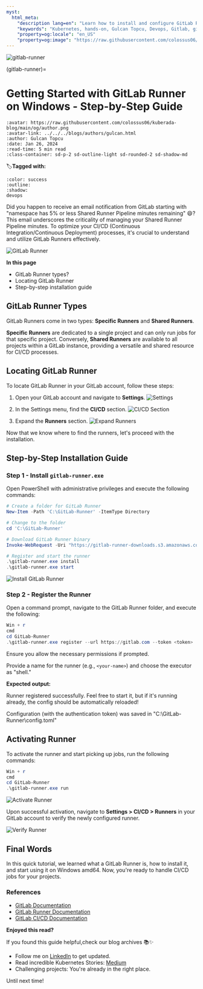 ```yaml
---
myst:
  html_meta:
    "description lang=en": "Learn how to install and configure GitLab Runner on Windows for seamless CI/CD workflows. Follow our comprehensive guide with practical examples"
    "keywords": "Kubernetes, hands-on, Gulcan Topcu, Devops, Gitlab, gitlab runner, cicd"
    "property=og:locale": "en_US"
    "property=og:image": "https://raw.githubusercontent.com/colossus06/kuberada-blog/main/og/gitlab-runner.png"
---
```


<img src="https://raw.githubusercontent.com/colossus06/kuberada-blog/main/og/gitlab-runner.png" alt="gitlab-runner" class="bg-primary">

(gitlab-runner)=
# Getting Started with GitLab Runner on Windows - Step-by-Step Guide

```{article-info}
:avatar: https://raw.githubusercontent.com/colossus06/kuberada-blog/main/og/author.png
:avatar-link: ../../../blogs/authors/gulcan.html
:author: Gulcan Topcu
:date: Jan 26, 2024
:read-time: 5 min read
:class-container: sd-p-2 sd-outline-light sd-rounded-2 sd-shadow-md
```

🏷️**Tagged with:**

```{button-link} ../../../blogs/tag/devops.html
:color: success
:outline:
:shadow:
devops
```

Did you happen to receive an email notification from GitLab starting with "namespace has 5% or less Shared Runner Pipeline minutes remaining" 😄? This email underscores the criticality of managing your Shared Runner Pipeline minutes. To optimize your CI/CD (Continuous Integration/Continuous Deployment) processes, it's crucial to understand and utilize GitLab Runners effectively.

![GitLab Runner](assets/20240128134811.png)

**In this page**

- GitLab Runner types?
- Locating GitLab Runner
- Step-by-step installation guide

## GitLab Runner Types

GitLab Runners come in two types: **Specific Runners** and **Shared Runners**.

**Specific Runners** are dedicated to a single project and can only run jobs for that specific project. Conversely, **Shared Runners** are available to all projects within a GitLab instance, providing a versatile and shared resource for CI/CD processes.

## Locating GitLab Runner

To locate GitLab Runner in your GitLab account, follow these steps:

1. Open your GitLab account and navigate to **Settings**.
   ![Settings](assets/20240122170945.png)

2. In the Settings menu, find the **CI/CD** section.
   ![CI/CD Section](assets/20240122171005.png)

3. Expand the **Runners** section.
   ![Expand Runners](assets/20240122171030.png)

Now that we know where to find the runners, let's proceed with the installation.

## Step-by-Step Installation Guide

### Step 1 - Install `gitlab-runner.exe`

Open PowerShell with administrative privileges and execute the following commands:

```powershell
# Create a folder for GitLab Runner
New-Item -Path 'C:\GitLab-Runner' -ItemType Directory

# Change to the folder
cd 'C:\GitLab-Runner'

# Download GitLab Runner binary
Invoke-WebRequest -Uri "https://gitlab-runner-downloads.s3.amazonaws.com/latest/binaries/gitlab-runner-windows-amd64.exe" -OutFile "gitlab-runner.exe"

# Register and start the runner
.\gitlab-runner.exe install
.\gitlab-runner.exe start
```

![Install GitLab Runner](assets/20240122165452.png)

### Step 2 - Register the Runner

Open a command prompt, navigate to the GitLab Runner folder, and execute the following:

```powershell
Win + r
cmd
cd GitLab-Runner
.\gitlab-runner.exe register --url https://gitlab.com --token <token>
```

Ensure you allow the necessary permissions if prompted.

Provide a name for the runner (e.g., `<your-name>`) and choose the executor as "shell."

**Expected output:**

Runner registered successfully. Feel free to start it, but if it's running already, the config should be automatically reloaded!

Configuration (with the authentication token) was saved in "C:\\GitLab-Runner\\config.toml"


## Activating Runner

To activate the runner and start picking up jobs, run the following commands:

```powershell
Win + r
cmd
cd GitLab-Runner
.\gitlab-runner.exe run
```

![Activate Runner](assets/20240122170900.png)

Upon successful activation, navigate to **Settings > CI/CD > Runners** in your GitLab account to verify the newly configured runner.

![Verify Runner](assets/20240122171148.png)


## Final Words

In this quick tutorial, we learned what a GitLab Runner is, how to install it, and start using it on Windows amd64. Now, you're ready to handle CI/CD jobs for your projects.

### References

- [GitLab Documentation](https://docs.gitlab.com/)
- [GitLab Runner Documentation](https://docs.gitlab.com/runner/)
- [GitLab CI/CD Documentation](https://docs.gitlab.com/ee/ci/)


**Enjoyed this read?**

If you found this guide helpful,check our blog archives 📚✨

- Follow me on [LinkedIn](https://www.linkedin.com/in/gulcantopcu/) to get updated.
- Read incredible Kubernetes Stories: [Medium](https://medium.com/@gulcantopcu)
- Challenging projects: You're already in the right place.

Until next time!
